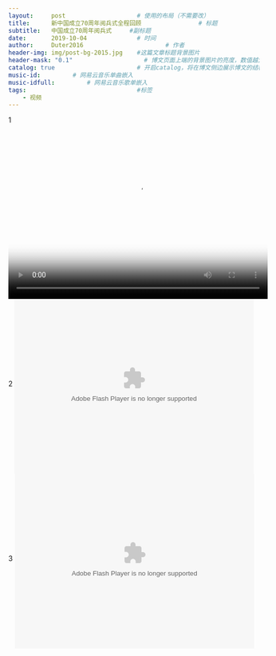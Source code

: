 ```yaml
---
layout:     post   				    # 使用的布局（不需要改）
title:      新中国成立70周年阅兵式全程回顾				# 标题 
subtitle:   中国成立70周年阅兵式     #副标题
date:       2019-10-04 				# 时间
author:     Duter2016 						# 作者
header-img: img/post-bg-2015.jpg 	#这篇文章标题背景图片
header-mask: "0.1"                    # 博文页面上端的背景图片的亮度，数值越大越黑暗
catalog: true 						# 开启catalog，将在博文侧边展示博文的结构
music-id:         # 网易云音乐单曲嵌入
music-idfull:         # 网易云音乐歌单嵌入
tags:								#标签
    - 视频
---
```

1
<br>
<video src="//player.video.iqiyi.com/61bf0954c478bf5c9bb227f2d5570f66/0/0/v_19ru3swhjo.swf-albumId=7793487800-tvId=7793487800-isPurchase=0-cnId=undefined" controls="controls" width="520" height="350" poster="post-bg-unix-linux.jpg">您的浏览器不支持 video 标签！</video>
<br>
2
<embed src="//player.video.iqiyi.com/61bf0954c478bf5c9bb227f2d5570f66/0/0/v_19ru3swhjo.swf-albumId=7793487800-tvId=7793487800-isPurchase=0-cnId=undefined" allowFullScreen="true" quality="high" width="480" height="350" align="middle" allowScriptAccess="always" type="application/x-shockwave-flash">
3
<embed src="//player.video.iqiyi.com/61bf0954c478bf5c9bb227f2d5570f66/0/0/v_19ru3swhjo.swf-albumId=7793487800-tvId=7793487800-isPurchase=0-cnId=undefined" allowFullScreen="true" quality="high" width="480" height="350" align="middle" allowScriptAccess="always" type="application/x-shockwave-flash"></embed>
